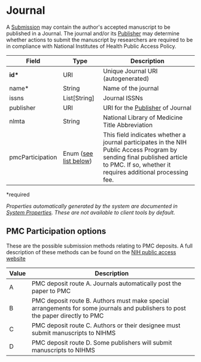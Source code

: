 # Journal

A [Submission](submission) may contain the author's accepted manuscript to be published in a Journal. The journal and/or its [Publisher](Publisher.md) may determine whether actions to submit the manuscript by researchers are required to be in compliance with National Institutes of Health Public Access Policy.

| Field  		| Type  		| Description |
| ------------- | ------------- | ------------- |
| __id*__ | URI | Unique Journal URI (autogenerated) |
| name* | String | Name of the journal |
| issns | List[String] | Journal ISSNs |
| publisher | URI | URI for the [Publisher](Publisher.md) of Journal |
| nlmta | String | National Library of Medicine Title Abbreviation |
| pmcParticipation | Enum ([see list below](#pmc-participation-options)) | This field indicates whether a journal participates in the NIH Public Access Program by sending final published article to PMC. If so, whether it requires additional processing fee. |
 
*required 

*Properties automatically generated by the system are documented in [System Properties](SystemProperties.md). These are not available to client tools by default.*

## PMC Participation options

These are the possible submission methods relating to PMC deposits. A full description of these methods can be found on the [NIH public access website](https://publicaccess.nih.gov/submit_process.htm)

| Value  		| Description |
| ------------- | ------------- | 
| A | PMC deposit route A. Journals automatically post the paper to PMC |
| B | PMC deposit route B. Authors must make special arrangements for some journals and publishers to post the paper directly to PMC |
| C | PMC deposit route C. Authors or their designee must submit manuscripts to NIHMS |
| D | PMC deposit route D. Some publishers will submit manuscripts to NIHMS |